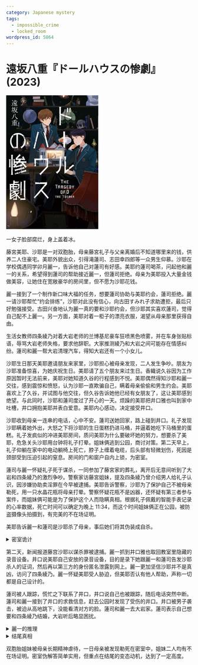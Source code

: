 ```yaml
---
category: Japanese mystery
tags:
  - impossible_crime
  - locked_room
wordpress_id: 5864
---
```


# 遠坂八重『ドールハウスの惨劇』(2023)

<img src=images/2023_cover.jpg width=250/>

一女子脸部腐烂，身上盖着冰。

藤宮美耶、沙耶是一对双胞胎，母亲藤宮礼子与父亲离婚后不知道哪里来的钱，供养二人住豪宅。美耶外貌出众，引得滝蓮司、志田幸四郎等一众男生仰慕。沙耶在学校偶遇同学卯月麗一，告诉他自己对蓮司有好感。美耶约蓮司喝茶，问起他和麗一的关系，希望得到蓮司的帮助接近麗一，但蓮司拒绝。母亲为美耶投入大量金钱做美容，让她住在宽敞豪华的房间里，但不愿为沙耶花钱。

麗一接到了一个制作新口味大福的任务，想要蓮司协助与美耶约会，蓮司拒绝。麗一请沙耶帮忙“约会排练”，沙耶对此没有信心，向古田すみれ子求助遭拒，最后只好勉强接受。古田兴奋地认为麗一真的要和沙耶约会，但沙耶其实喜欢蓮司，觉得自己配不上麗一。另一方面，美耶对着一柜子的漂亮衣服，渴望从母亲那里获得自由。

生活女教师四条綾乃对着大岩老师的兰博基尼豪车狂喷黑色喷雾，并在车身张贴标语，辱骂大岩老师失格，要求他辞职。大家推测綾乃和大岩之间可能存在情感纠纷。蓮司和麗一帮大岩清理汽车，得知大岩还有一个小女儿。

沙耶生日那天美耶邀请朋友来家里，沙耶担心被母亲发现，二人发生争吵。朋友为沙耶准备惊喜，为她庆祝生日。美耶请了五个朋友来过生日。香織说久谷因为工作原因暂时无法前来，美耶对她知道久谷的行程感到不悦。美耶偶然得知沙耶和麗一交往，感到震惊和愤怒，认为沙耶一直欺骗自己，瞒着母亲偷偷和男生约会。美耶喜欢上了久谷，并试图与他交往，但久谷告诉她他已经有女朋友了，这让美耶感到绝望。与此同时，沙耶和蓮司度过了开心的一天。烦躁的美耶把井口雅也叫到家中吐槽，井口拥抱美耶并表白爱意。美耶内心感动，决定接受井口。

沙耶收到母亲一连串的电话，心中不安。蓮司送她回家，路上碰到井口。礼子发现沙耶瞒着她外出，大怒之下将沙耶的生日蛋糕扔进马桶，并逼着她吃下马桶里的蛋糕。礼子发疯似的冲进美耶房间，质问美耶为什么要破坏她的努力，想要杀了美耶，危急关头沙耶用台钟将礼子打晕。姐妹俩逃到公园，商讨对策。第二天早上，礼子仰躺在家中的电动躺椅上死亡，脖子上缠着电缆，后头部有轻微划伤，死因是颈部受到压迫引起的窒息。房间的门和窗户自内上锁，为密室。

蓮司与麗一怀疑礼子死于谋杀，一同参加了藤宮家的葬礼，离开后无意间听到了大岩和四条綾乃的激烈争吵。警察家访藤宮姐妹，提及四条綾乃曾介绍男人给礼子认识，因涉嫌协助卖淫罪在今早被逮捕。美耶告诉警察，沙耶为了保护自己不被母亲勒死，用一只水晶花瓶将母亲打晕。警察怀疑花瓶不是凶器，还怀疑有第三者参与案件，而姐妹俩可能是为了保护这个人而隐瞒真相。根据礼子佩戴的智能手表记录的心率数据，死亡时间可以确定为晚上 11:34，而这个时间姐妹俩正在公园，被防盗摄像头拍摄到，有完美的不在场证明。

美耶告诉麗一和蓮司是沙耶杀了母亲，事后她们将其伪装成自杀。

<details><summary>密室诡计</summary>
凶手将躺椅后仰，让礼子几乎仰面朝上，再将电源线的一端绕在脖子上，另一端固定在椅子腿上。凶手远程遥控启动躺椅，使其恢复坐姿，电源线拉紧压迫脖子令礼子窒息而死。
</details>

第二天，新闻报道藤宫沙耶以谋杀罪被逮捕。麗一抓到井口雅也取回教室里隐藏的录音设备。井口说美耶自己安放的录音设备，目的是录下她跟麗一和蓮司告发沙耶杀人的证词，然后再以第三方的身份匿名泄露到网上。麗一更加坚信沙耶并不是真凶，访问了四条綾乃。麗一怀疑美耶受人胁迫，但美耶否认有他人帮助，声称一切都是自己设计的。

蓮司被人跟踪，慌忙之下联系了井口，井口说自己也被跟踪，随后电话突然中断。蓮司和麗一接到了井口的求救信息，赶去公园时发现了受伤的井口。井口被男子袭击，被迫从高地跳下，没能看清对方的脸。蓮司和麗一去大岩家。蓮司表示自己想要和四条綾乃结婚，大岩听后略显困扰。

<details><summary>麗一的推理</summary>
大岩有两个孩子光、明，其中明还只是小学生。光从小就喜欢玩人偶，逐渐变得沉溺其中，每次大岩和四条綾乃在家中约会，光便躲在壁橱里监视。后来光遇到了更完美的玩偶美耶，大岩便抛弃了四条綾乃，与美耶母亲交易，出钱建造了美耶家的房子，在其中设立了一间“玩偶屋”，安装了摄像头用来监视美耶，让美耶像玩偶一样穿着指定的衣服，而礼子因为收了钱所以给大岩提供便利。麗一和蓮司帮大岩洗车，在副驾捡到一个微型纽扣，是光把喜欢的玩偶带上车，从玩偶身上掉落。
</details>

<details><summary>结尾真相</summary>
按照协议不能有别人进入玩偶屋，但井口在美耶生日那天进了美耶的房间并亲吻了美耶，光目睹这一场面后绝望地服毒自杀。大岩发现女儿自杀后，冲进藤宮家，一怒之下用电线勒死礼子。沙耶为了保护美耶，从外面锁上房门制造密室，在急救人员破窗而入之后进屋放回钥匙，并指示美耶将录音匿名传播到网上。大岩家起火，蓮司和麗一逃生时发现光的冰冻尸体。
</details>

双胞胎姐妹被母亲长期精神虐待，一日母亲被发现勒死在密室中，姐妹二人均有不在场证明。密室伪解答简单实用，但重点在结尾的变态动机，达到了一定高度。
